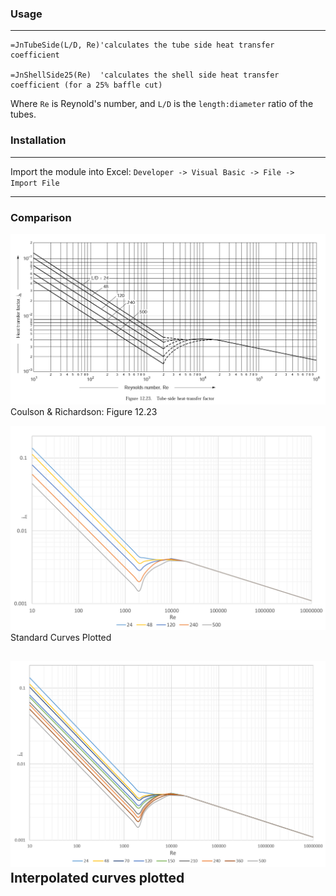 ### Usage
---
```vbnet
=JnTubeSide(L/D, Re)'calculates the tube side heat transfer coefficient

=JnShellSide25(Re)	'calculates the shell side heat transfer coefficient (for a 25% baffle cut)
```
Where `Re` is Reynold's number, and `L/D` is the `length:diameter` ratio of the tubes.

### Installation
---
Import the module into Excel: `Developer -> Visual Basic -> File -> Import File`

---
### Comparison

![Coulson & Richardson: Figure 12.23](images/candr.png)
Coulson & Richardson: Figure 12.23

![Example](images/example.png)
Standard Curves Plotted

![Interpolation Example](images/interpolation.png)
Interpolated curves plotted
---
